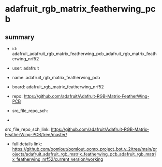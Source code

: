 # adafruit_rgb_matrix_featherwing_pcb
 
## summary 
* id: adafruit_adafruit_rgb_matrix_featherwing_pcb_adafruit_rgb_matrix_featherwing_nrf52
* user: adafruit
* name: adafruit_rgb_matrix_featherwing_pcb
* board: adafruit_rgb_matrix_featherwing_nrf52
* repo: https://github.com/adafruit/Adafruit-RGB-Matrix-FeatherWing-PCB



* src_file_repo_sch: 
*
 src_file_repo_sch_link: https://github.com/adafruit/Adafruit-RGB-Matrix-FeatherWing-PCB/tree/master/
* full details link: https://github.com/oomlout/oomlout_oomp_project_bot_v_2/tree/main/projects/adafruit_adafruit_rgb_matrix_featherwing_pcb_adafruit_rgb_matrix_featherwing_nrf52/current_version/working  






